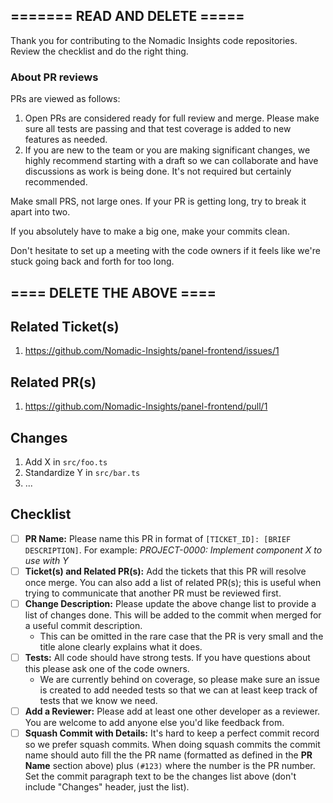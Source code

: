 ## ======= READ AND DELETE =====

Thank you for contributing to the Nomadic Insights code repositories.
Review the checklist and do the right thing. 

### About PR reviews

PRs are viewed as follows:

1. Open PRs are considered ready for full review and merge. Please make sure all tests are passing and that test coverage is added to new features as needed.
2. If you are new to the team or you are making significant changes, we highly recommend starting with a draft so we can collaborate and have discussions as work is being done. It's not required but certainly recommended.

Make small PRS, not large ones. If your PR is getting long, try to break it apart into two.

If you absolutely have to make a big one, make your commits clean.

Don't hesitate to set up a meeting with the code owners if it feels like we're stuck going back 
and forth for too long.

## ==== DELETE THE ABOVE ====

## Related Ticket(s)

1. https://github.com/Nomadic-Insights/panel-frontend/issues/1

## Related PR(s)

1. https://github.com/Nomadic-Insights/panel-frontend/pull/1

## Changes

1. Add X in `src/foo.ts`
2. Standardize Y in `src/bar.ts`
3. ...

## Checklist

- [ ] **PR Name:** Please name this PR in format of
      `[TICKET_ID]: [BRIEF DESCRIPTION]`. For example: _PROJECT-0000: Implement
      component X to use with Y_
- [ ] **Ticket(s) and Related PR(s):** Add the tickets that this PR will resolve
      once merge. You can also add a list of related PR(s); this is useful when trying
      to communicate that another PR must be reviewed first.
- [ ] **Change Description:** Please update the above change list to provide a
      list of changes done. This will be added to the commit when merged for a
      useful commit description.
  - This can be omitted in the rare case that the PR is very small and the title
    alone clearly explains what it does.
- [ ] **Tests:** All code should have strong tests. If you have questions about
      this please ask one of the code owners. 
  - We are currently behind on coverage,
      so please make sure an issue is created to add needed tests so that we can
      at least keep track of tests that we know we need.
- [ ] **Add a Reviewer:** Please add at least one other developer as a
      reviewer. You are welcome to add anyone else you'd like feedback from.
- [ ] **Squash Commit with Details:** It's hard to keep a perfect commit record
      so we prefer squash commits. When doing squash commits the commit name
      should auto fill the the PR name (formatted as defined in the **PR Name**
      section above) plus `(#123)` where the number is the PR number. Set the
      commit paragraph text to be the changes list above (don't include
      "Changes" header, just the list).